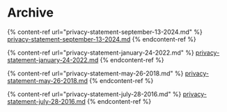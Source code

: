 # Archive

{% content-ref url="privacy-statement-september-13-2024.md" %}
[privacy-statement-september-13-2024.md](privacy-statement-september-13-2024.md)
{% endcontent-ref %}

{% content-ref url="privacy-statement-january-24-2022.md" %}
[privacy-statement-january-24-2022.md](privacy-statement-january-24-2022.md)
{% endcontent-ref %}

{% content-ref url="privacy-statement-may-26-2018.md" %}
[privacy-statement-may-26-2018.md](privacy-statement-may-26-2018.md)
{% endcontent-ref %}

{% content-ref url="privacy-statement-july-28-2016.md" %}
[privacy-statement-july-28-2016.md](privacy-statement-july-28-2016.md)
{% endcontent-ref %}
